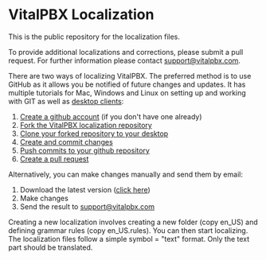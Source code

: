 VitalPBX Localization
============

This is the public repository for the  localization files.

To provide additional localizations and corrections, please submit a pull
request. For further information please contact [support@vitalpbx.com](mailto:support@vitalpbx.com).

There are two ways of localizing VitalPBX. The preferred method is to use GitHub as it allows you be notified of future changes and updates. It has multiple tutorials for Mac, Windows and Linux on setting up and working with GIT as well as [desktop clients](https://desktop.github.com/):

1. [Create a github account](https://github.com/join) (if you don't have one already)
2. [Fork the VitalPBX localization repository](https://help.github.com/articles/fork-a-repo/)
3. [Clone your forked repository to your desktop](https://help.github.com/desktop/guides/contributing-to-projects/cloning-a-repository-from-github-to-github-desktop/)
4. [Create and commit changes](https://help.github.com/desktop/guides/contributing-to-projects/making-changes-in-a-branch/)
5. [Push commits to your github repository](https://help.github.com/desktop/guides/contributing-to-projects/syncing-your-branch/)
6. [Create a pull request](https://help.github.com/articles/creating-a-pull-request/)

Alternatively, you can make changes manually and send them by email:

1. Download the latest version ([click here](https://github.com/VitalPBX/I18n/archive/master.zip))
2. Make changes
3. Send the result to [support@vitalpbx.com](mailto:support@vitalpbx.com)

Creating a new localization involves creating a new folder (copy en\_US) and defining grammar rules (copy en\_US.rules). You can then start localizing. The localization files follow a simple symbol = "text" format. Only the text part should be translated.
